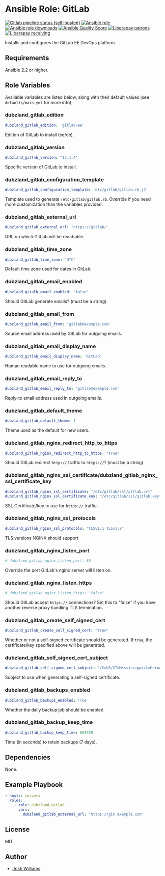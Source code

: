 # Ansible Role: GitLab
[![Gitlab pipeline status (self-hosted)](https://img.shields.io/gitlab/pipeline/dubzland/ansible-role-gitlab/main?gitlab_url=https%3A%2F%2Fgit.dubzland.net)](https://git.dubzland.net/dubzland/ansible-role-gitlab/pipelines)
[![Ansible role](https://img.shields.io/ansible/role/49952)](https://galaxy.ansible.com/dubzland/gitlab)
[![Ansible role downloads](https://img.shields.io/ansible/role/d/49952)](https://galaxy.ansible.com/dubzland/gitlab)
[![Ansible Quality Score](https://img.shields.io/ansible/quality/49952)](https://galaxy.ansible.com/dubzland/gitlab)
[![Liberapay patrons](https://img.shields.io/liberapay/patrons/jdubz)](https://liberapay.com/jdubz/donate)
[![Liberapay receiving](https://img.shields.io/liberapay/receives/jdubz)](https://liberapay.com/jdubz/donate)

Installs and configures the GitLab EE DevOps platform.

## Requirements

Ansible 2.2 or higher.

## Role Variables

Available variables are listed below, along with their default values (see
    `defaults/main.yml` for more info):

### dubzland_gitlab_edition

```yaml
dubzland_gitlab_edition: 'gitlab-ee'
```

Edition of GitLab to install (ee/ce).

### dubzland_gitlab_version

```yaml
dubzland_gitlab_version: "13.1.4"
```

Specific version of GitLab to install.

### dubzland_gitlab_configuration_template

```yaml
dubzland_gitlab_configuration_template: 'etc/gitlab/gitlab.rb.j2'
```

Template used to generate `/etc/gitlab/gitlab.rb`.  Override if you need more
customization than the variables provided.

### dubzland_gitlab_external_url

```yaml
dubzland_gitlab_external_url: 'https://gitlab/'
```

URL on which GitLab will be reachable.

### dubzland_gitlab_time_zone

```yaml
dubzland_gitlab_time_zone: 'UTC'
```

Default time zone used for dates in GitLab.

### dubzland_gitlab_email_enabled

```yaml
dubzland_gitalb_email_enabled: "false"
```

Should GitLab generate emails? (must be a string).

### dubzland_gitlab_email_from

```yaml
dubzland_gitlab_email_from: 'gitlab@example.com'
```

Source email address used by GitLab for outgoing emails.

### dubzland_gitlab_email_display_name

```yaml
dubzland_gitlab_email_display_name: 'GitLab'
```

Human readable name to use for outgoing emails.

### dubzland_gitlab_email_reply_to

```yaml
dubzland_gitlab_email_reply_to: 'gitlab@example.com'
```

Reply-to email address used in outgoing emails.

### dubzland_gitlab_default_theme

```yaml
dubzland_gitlab_default_theme: 1
```

Theme used as the default for new users.

### dubzland_gitlab_nginx_redirect_http_to_https

```yaml
dubzland_gitlab_nginx_redirect_http_to_https: "true"
```

Should GitLab redirect `http://` traffic to `https://`? (must be a string)

### dubzland_gitlab_nginx_ssl_certificate/dubzland_gitlab_nginx_ssl_certificate_key

```yaml
dubzland_gitlab_nginx_ssl_certificate: "/etc/gitlab/ssl/gitlab.crt"
dubzland_gitlab_nginx_ssl_certificate_key: "/etc/gitlab/ssl/gitlab.key"
```

SSL Certificate/key to use for `https://` traffic.

### dubzland_gitlab_nginx_ssl_protocols

```yaml
dubzland_gitlab_nginx_ssl_protocols: "TLSv1.1 TLSv1.2"
```

TLS versions NGINX should support.

### dubzland_gitlab_nginx_listen_port

```yaml
# dubzland_gitlab_nginx_listen_port: 80
```

Override the port GitLab's nginx server will listen on.

### dubzland_gitlab_nginx_listen_https

```yaml
# dubzland_gitlab_nginx_listen_https: "false"
```

Should GitLab accept `https://` connections?  Set this to "false" if you have
another reverse proxy handling TLS termination.

### dubzland_gitlab_create_self_signed_cert

```yaml
dubzland_gitlab_create_self_signed_cert: "true"
```

Whether or not a self-signed certificate should be generated.  If `true`, the
certificate/key specified above will be generated.

### dubzland_gitlab_self_signed_cert_subject

```yaml
dubzland_gitlab_self_signed_cert_subject: "/C=US/ST=Mississippi/L=Hernaneo/O=Tech/CN=gitlab"
```

Subject to use when generating a self-signed certificate.

### dubzland_gitlab_backups_enabled

```yaml
dubzland_gitlab_backups_enabled: True
```

Whether the daily backup job should be enabled.

### dubzland_gitlab_backup_keep_time

```yaml
dubzland_gitlab_backup_keep_time: 604800
```

Time (in seconds) to retain backups (7 days).

## Dependencies

None.

## Example Playbook

```yaml
- hosts: servers
  roles:
    - role: dubzland.gitlab
      vars:
        dubzland_gitlab_external_url: 'https://git.example.com'
```

## License

MIT

## Author

* [Josh Williams](https://codingprime.com)
